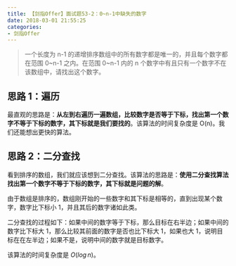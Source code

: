 ```yaml
---
title: 【剑指Offer】面试题53-2：0~n-1中缺失的数字
date: 2018-03-01 21:55:25
categories:
- 剑指Offer
---
```


> 一个长度为 n-1 的递增排序数组中的所有数字都是唯一的，并且每个数字都在范围 0~n-1 之内。在范围 0~n-1 内的 n 个数字中有且只有一个数字不在该数组中，请找出这个数字。

<!-- more -->

## 思路 1：遍历

最直观的思路是：**从左到右遍历一遍数组，比较数字是否等于下标，找出第一个数字不等于下标的数字，其下标就是我们要找的**。该算法的时间复杂度是 O(n)。我们还能想出更快的算法。

## 思路 2：二分查找

看到排序的数组，我们就应该想到二分查找。该算法的思路是：**使用二分查找算法找出第一个数字不等于下标的数字，其下标就是问题的解**。

由于数组是排序的，数组刚开始的一些数字和其下标是相等的，直到出现某个数字，数字比下标小 1，并且其后的数字诸如此类。

二分查找的过程如下：如果中间的数字等于下标，那么目标在右半边；如果中间的数字比下标大 1，那么比较其前面的数字是否也比下标大 1，如果也大 1，说明目标在在左半边；如果不是，说明中间的数字就是目标数字。

该算法的时间复杂度是 $O(log\,n)$。